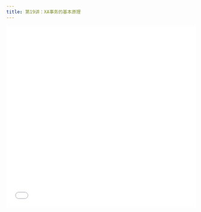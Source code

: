 ```yaml
---
title: 第19讲：XA事务的基本原理
---
```


<iframe src="//player.bilibili.com/player.html?aid=486699802&bvid=BV1LN41117Kx&cid=1146598758&p=1" scrolling="no" border="0" frameborder="no" framespacing="0" allowfullscreen="true" width="100%" height="480"> </iframe>
